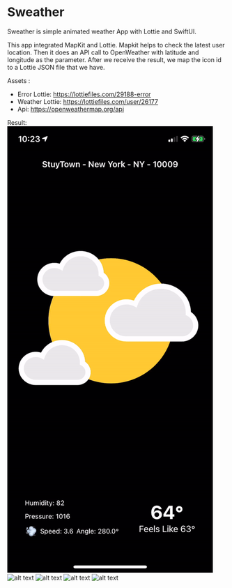# Sweather
Sweather is simple animated weather App with Lottie and SwiftUI.

This app integrated MapKit and Lottie. Mapkit helps to check the latest user location. Then it does an API call to OpenWeather with latitude and longitude as the parameter. After we receive the result, we map the icon id to a Lottie JSON file that we have. 

Assets :
  - Error Lottie: https://lottiefiles.com/29188-error
  - Weather Lottie: https://lottiefiles.com/user/26177
  - Api: https://openweathermap.org/api
  
  
Result:
![alt text](https://github.com/vidovalianto/Sweather/blob/main/Gif/%20cloudy.gif)
![alt text](https://github.com/vidovalianto/Sweather/blob/main/Gif/%20night.gif)
![alt text](https://github.com/vidovalianto/Sweather/blob/main/Gif/%20snowy.gif)
![alt text](https://github.com/vidovalianto/Sweather/blob/main/Gif/%20thunderstorm.gif)
![alt text](https://github.com/vidovalianto/Sweather/blob/main/Gif/%20error.gif)
  
